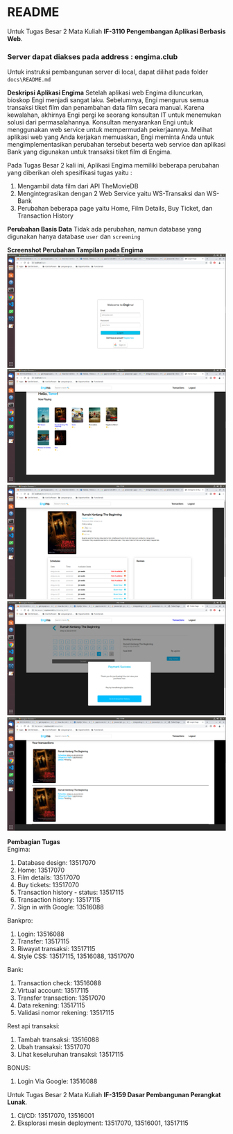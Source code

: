 # README
Untuk Tugas Besar 2 Mata Kuliah **IF-3110 Pengembangan Aplikasi Berbasis Web**.

### Server dapat diakses pada address : engima.club
Untuk instruksi pembangunan server di local, dapat dilihat pada folder `docs\README.md`

**Deskripsi Aplikasi Engima**
Setelah aplikasi web Engima diluncurkan, bioskop Engi menjadi sangat laku. Sebelumnya, Engi mengurus semua transaksi tiket film dan penambahan data film secara manual. Karena kewalahan, akhirnya Engi pergi ke seorang konsultan IT untuk menemukan solusi dari permasalahannya. Konsultan menyarankan Engi untuk menggunakan web service untuk mempermudah pekerjaannya. Melihat aplikasi web yang Anda kerjakan memuaskan, Engi meminta Anda untuk mengimplementasikan perubahan tersebut beserta web service dan aplikasi Bank yang digunakan untuk transaksi tiket film di Engima.

Pada Tugas Besar 2 kali ini, Aplikasi Engima memiliki beberapa perubahan yang diberikan oleh spesifikasi tugas yaitu :
1.  Mengambil data film dari API TheMovieDB
2.  Mengintegrasikan dengan 2 Web Service yaitu WS-Transaksi dan WS-Bank
3.  Perubahan beberapa page yaitu Home, Film Details, Buy Ticket, dan Transaction History

**Perubahan Basis Data**
Tidak ada perubahan, namun database yang digunakan hanya database `user` dan `screening`

**Screenshot Perubahan Tampilan pada Engima**
![Alt Text](screenshot/login.PNG?raw=true "Login Page")
![Alt Text](screenshot/home.PNG?raw=true "Home Page")
![Alt Text](screenshot/detail.PNG?raw=true "Movie Details Page")
![Alt Text](screenshot/buy.PNG?raw=true "Buy Ticket Page")
![Alt Text](screenshot/transaction.PNG?raw=true "Transaction History Page")

**Pembagian Tugas** <br/>
Engima: <br/>
1. Database design: 13517070 <br/>
2. Home: 13517070 <br/>
3. Film details: 13517070 <br/>
4. Buy tickets: 13517070 <br/>
5. Transaction history - status: 13517115 <br/>
6. Transaction history: 13517115 <br/>
7. Sign in with Google: 13516088

Bankpro: <br/>
1. Login: 13516088 <br/>
2. Transfer: 13517115 <br/>
3. Riwayat transaksi: 13517115 <br/>
4. Style CSS: 13517115, 13516088, 13517070 <br/>

Bank: <br/>
1. Transaction check: 13516088 <br/>
2. Virtual account: 13517115 <br/>
3. Transfer transaction: 13517070 <br/>
4. Data rekening: 13517115 <br/>
5. Validasi nomor rekening: 13517115 <br/>

Rest api transaksi: <br/>
1. Tambah transaksi: 13516088
2. Ubah transaksi: 13517070
3. Lihat keseluruhan transaksi: 13517115 <br/>

BONUS: <br/>
1. Login Via Google: 13516088 <br/>


Untuk Tugas Besar 2 Mata Kuliah **IF-3159 Dasar Pembangunan Perangkat Lunak**.

1. CI/CD: 13517070, 13516001
2. Eksplorasi mesin deployment: 13517070, 13516001, 13517115

